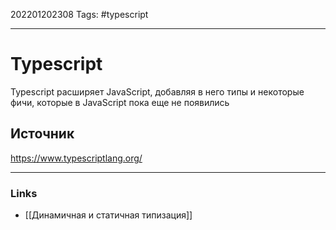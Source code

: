 202201202308
Tags: #typescript

--- 
# Typescript
Typescript расширяет JavaScript, добавляя в него типы и некоторые фичи, которые в JavaScript пока еще не появились

## Источник
https://www.typescriptlang.org/

--- 
### Links
- [[Динамичная и статичная типизация]]